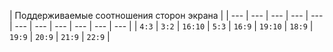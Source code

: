 | Поддерживаемые соотношения сторон экрана |
| --- | --- | --- | --- | --- | --- | --- | --- | --- | --- | --- |
| `4:3` | `3:2` | `16:10` | `5:3` | `16:9` | `19:10` | `18:9` | `19:9` | `20:9` | `21:9` | `22:9` |